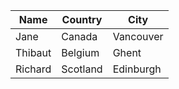 |Name|Country|City|
|---|---|---|
|Jane|Canada|Vancouver|
|Thibaut|Belgium|Ghent|
|Richard|Scotland|Edinburgh|